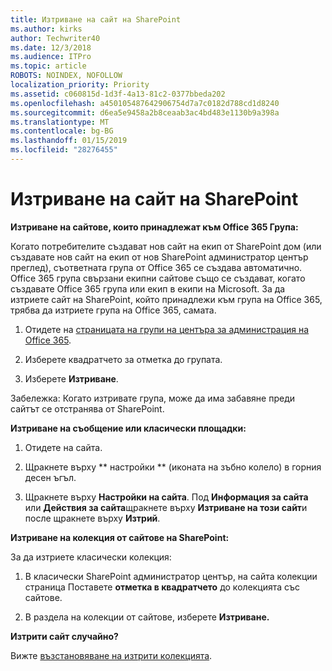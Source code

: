 ```yaml
---
title: Изтриване на сайт на SharePoint
ms.author: kirks
author: Techwriter40
ms.date: 12/3/2018
ms.audience: ITPro
ms.topic: article
ROBOTS: NOINDEX, NOFOLLOW
localization_priority: Priority
ms.assetid: c060815d-1d3f-4a13-81c2-0377bbeda202
ms.openlocfilehash: a450105487642906754d7a7c0182d788cd1d8240
ms.sourcegitcommit: d6ea5e9458a2b8ceaab3ac4bd483e1130b9a398a
ms.translationtype: MT
ms.contentlocale: bg-BG
ms.lasthandoff: 01/15/2019
ms.locfileid: "28276455"
---
```

# <a name="delete-a-sharepoint-site"></a>Изтриване на сайт на SharePoint

 **Изтриване на сайтове, които принадлежат към Office 365 Група:**
  
Когато потребителите създават нов сайт на екип от SharePoint дом (или създавате нов сайт на екип от нов SharePoint администратор център преглед), съответната група от Office 365 се създава автоматично. Office 365 група свързани екипни сайтове също се създават, когато създавате Office 365 група или екип в екипи на Microsoft. За да изтриете сайт на SharePoint, който принадлежи към група на Office 365, трябва да изтриете група на Office 365, самата. 
  
1. Отидете на [страницата на групи на центъра за администрация на Office 365](https://portal.office.com/adminportal/home#/groups).
  
2. Изберете квадратчето за отметка до групата.
  
3. Изберете **Изтриване**. 
  
Забележка: Когато изтривате група, може да има забавяне преди сайтът се отстранява от SharePoint.
  
 **Изтриване на съобщение или класически площадки:**
  
1. Отидете на сайта.
  
2. Щракнете върху ** настройки ** (иконата на зъбно колело) в горния десен ъгъл. 
  
3. Щракнете върху **Настройки на сайта**. Под **Информация за сайта** или **Действия за сайта**щракнете върху **Изтриване на този сайт**и после щракнете върху **Изтрий**. 
  
 **Изтриване на колекция от сайтове на SharePoint:**
  
За да изтриете класически колекция:
  
1. В класически SharePoint администратор център, на сайта колекции страница Поставете **отметка в квадратчето** до колекцията със сайтове. 
  
2. В раздела на колекции от сайтове, изберете **Изтриване.**
  
 **Изтрити сайт случайно?**
  
Вижте [възстановяване на изтрити колекцията](https://go.microsoft.com/fwlink/?linkid=867660).
  

